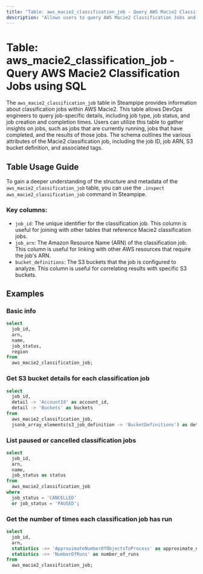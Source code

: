 ```yaml
---
title: "Table: aws_macie2_classification_job - Query AWS Macie2 Classification Jobs using SQL"
description: "Allows users to query AWS Macie2 Classification Jobs and retrieve detailed information about each job's settings, status, and results."
---
```


# Table: aws_macie2_classification_job - Query AWS Macie2 Classification Jobs using SQL

The `aws_macie2_classification_job` table in Steampipe provides information about classification jobs within AWS Macie2. This table allows DevOps engineers to query job-specific details, including job type, job status, and job creation and completion times. Users can utilize this table to gather insights on jobs, such as jobs that are currently running, jobs that have completed, and the results of those jobs. The schema outlines the various attributes of the Macie2 classification job, including the job ID, job ARN, S3 bucket definition, and associated tags.

## Table Usage Guide

To gain a deeper understanding of the structure and metadata of the `aws_macie2_classification_job` table, you can use the `.inspect aws_macie2_classification_job` command in Steampipe.

### Key columns:

- `job_id`: The unique identifier for the classification job. This column is useful for joining with other tables that reference Macie2 classification jobs.
- `job_arn`: The Amazon Resource Name (ARN) of the classification job. This column is useful for linking with other AWS resources that require the job's ARN.
- `bucket_definitions`: The S3 buckets that the job is configured to analyze. This column is useful for correlating results with specific S3 buckets.

## Examples

### Basic info

```sql
select
  job_id,
  arn,
  name,
  job_status,
  region
from
  aws_macie2_classification_job;
```

### Get S3 bucket details for each classification job

```sql
select
  job_id,
  detail -> 'AccountId' as account_id,
  detail -> 'Buckets' as buckets
from
  aws_macie2_classification_job,
  jsonb_array_elements(s3_job_definition -> 'BucketDefinitions') as detail;
```

### List paused or cancelled classification jobs

```sql
select
  job_id,
  arn,
  name,
  job_status as status
from
  aws_macie2_classification_job
where
  job_status = 'CANCELLED'
  or job_status = 'PAUSED';
```

### Get the number of times each classification job has run

```sql
select
  job_id,
  arn,
  statistics ->> 'ApproximateNumberOfObjectsToProcess' as approximate_number_of_objects_to_process,
  statistics ->> 'NumberOfRuns' as number_of_runs
from
  aws_macie2_classification_job;
```
